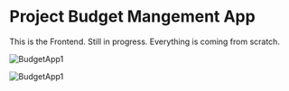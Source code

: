 # Project Budget Mangement App

This is the Frontend. Still in progress. Everything is coming from scratch.

![BudgetApp1](https://user-images.githubusercontent.com/98929413/207503629-f2faf966-2f5b-4c2d-8d04-c1c8a6e793fd.gif)

![BudgetApp1](https://user-images.githubusercontent.com/98929413/206880288-35d00ad4-12b5-42de-aa4d-1e3a31ee4670.gif)
